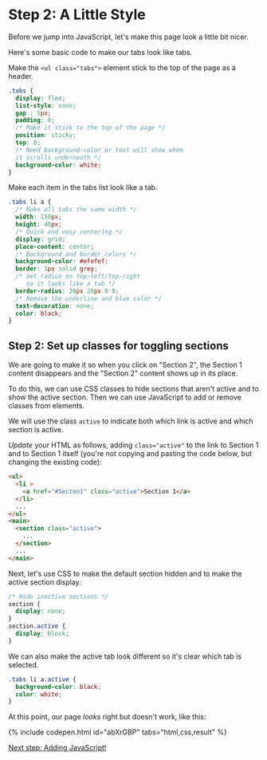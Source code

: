# Step 2: A Little Style

Before we jump into JavaScript, let's make this page look a little bit nicer.

Here's some basic code to make our tabs look like tabs.

Make the `<ul class="tabs">` element stick to the top of the page as a header.

```css
.tabs {  
  display: flex;
  list-style: none;
  gap : 5px;
  padding: 0;
  /* Make it stick to the top of the page */
  position: sticky;
  top: 0;
  /* Need background-color or text will show when
  it scrolls underneath */
  background-color: white;
}
```

Make each item in the tabs list look like a tab.

```css
.tabs li a {
  /* Make all tabs the same width */
  width: 150px;
  height: 40px;
  /* Quick and easy centering */
  display: grid;
  place-content: center;
  /* Background and border colors */
  background-color: #efefef;
  border: 1px solid grey;
  /* set radius on top-left/top-right
     so it looks like a tab */
  border-radius: 20px 20px 0 0;
  /* Remove the underline and blue color */
  text-decoration: none;
  color: black;
}

```

## Step 2: Set up classes for toggling sections

We are going to make it so when you click on "Section 2", the Section 1 content disappears and the "Section 2" content shows up in its place.

To do this, we can use CSS classes to hide sections that aren't active and to show the active section. Then we can use JavaScript to add or remove classes from elements.

We will use the class `active` to indicate both which link is active and which section is active.

*Update* your HTML as follows, adding `class="active"` to the link to Section 1 and to Section 1 itself (you're not copying and pasting the code below, but changing the existing code):
```html
<ul>
  <li >
    <a href="#Secton1" class="active">Section 1</a>
  </li>
  ...
</ul>
<main>
  <section class="active">
    ...
  </section>
  ...
</main>
```

Next, let's use CSS to make the default section hidden and to make the active section display.
```css
/* Hide inactive sections */
section {
  display: none;
}
section.active {
  display: block;
}
```

We can also make the active tab look different so it's clear which tab is selected.
```css
.tabs li a.active {
  background-color: black;
  color: white;
}
```

At this point, our page *looks* right but doesn't work, like this:

{% include codepen.html id="abXrGBP" tabs="html,css,result" %}

[Next step: Adding JavaScript!](./2-javascript.md)
